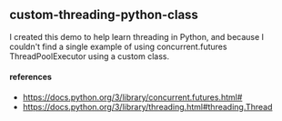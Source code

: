 ## custom-threading-python-class
I created this demo to help learn threading in Python, and because I couldn't find a single example of using concurrent.futures ThreadPoolExecutor using a custom class.  

#### references
- https://docs.python.org/3/library/concurrent.futures.html#
- https://docs.python.org/3/library/threading.html#threading.Thread
